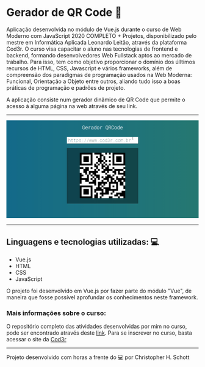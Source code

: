 # Gerador de QR Code :calling:

Aplicação desenvolvida no módulo de Vue.js durante o curso de Web Moderno com JavaScript 2020 COMPLETO + Projetos, disponibilizado pelo mestre em Informática Aplicada Leonardo Leitão, através da plataforma Cod3r. O curso visa capacitar o aluno nas tecnologias de frontend e backend, formando desenvolvedores Web Fullstack aptos ao mercado de trabalho. Para isso, tem como objetivo proporcionar o domínio dos úlltimos recursos de HTML, CSS, Javascript e vários frameworks, além de compreensão dos paradigmas de programação usados na Web Moderna: Funcional, Orientação a Objeto entre outros, aliando tudo isso a boas práticas de programação e padrões de projeto.

A aplicação consiste num gerador dinâmico de QR Code que permite o acesso à alguma página na web através de seu link.

<hr>
<p align="center">
<img width="1000px" src="https://github.com/ChristopherHauschild/qr-code-generator-vue.js/blob/master/QRC.gif?raw=true" />
</p>
<hr>

## Linguagens e tecnologias utilizadas: :computer:
<ul>
  <li> Vue.js </li>
  <li> HTML </li>
  <li> CSS </li>
  <li> JavaScript </li>
</ul>

O projeto foi desenvolvido em Vue.js por fazer parte do módulo "Vue", de maneira que fosse possível aprofundar os conhecimentos neste framework.

### Mais informações sobre o curso:

O repositório completo das atividades desenvolvidas por mim no curso, pode ser encontrado através deste <a href="https://github.com/ChristopherHauschild/curso-web-moderno-cod3r">link</a>.
Para se inscrever no curso, basta acessar o site da <a href="https://www.cod3r.com.br/courses/web-moderno">Cod3r</a>

<hr>

Projeto desenvolvido com horas a frente do :computer: por Christopher H. Schott
